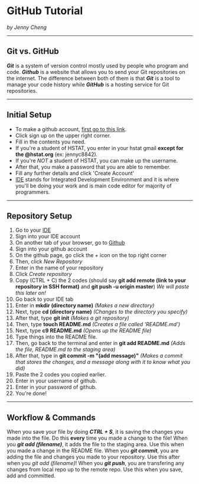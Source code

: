 # GitHub Tutorial

_by Jenny Cheng_

---
## Git vs. GitHub

**_Git_** is a system of version control mostly used by people who program and code.
**_Github_** is a website that allows you to send your Git repositories on the internet.
The difference between both of them is that **_Git_** is a tool to manage your code history while **_GitHub_** is a hosting service for Git repositories.


---
## Initial Setup
* To make a github account, [first go to this link](https://github.com/).
* Click sign up on the upper right corner.
* Fill in the contents you need.
* If you're a student of HSTAT, you enter in your hstat gmail **except for the @hstat.org** (ex: jennyc8842).
* If you're _NOT_ a student of HSTAT, you can make up the username.
* After that, you make a password that you are able to remember.
* Fill any further details and click 'Create Account'
* [IDE](ide.cs50.io) stands for Integrated Development Environment and it is where you'll be doing your work and is main code editor for majority of programmers.
---

## Repository Setup
1. Go to your [IDE](ide.cs50.io)
2. Sign into your IDE account
3. On another tab of your browser, go to [Github](https://github.com/)
4. Sign into your github account
5. On the github page, go click the *+* icon on the top right corner
6. Then, click _New Repository_
7. Enter in the name of your repository
8. Click _Create repository_
9. Copy (CTRL + C) the 2 codes (should say **git add remote (link to your repository in SSH format)** and **git push -u origin master**) _We will paste this later on!_
10. Go back to your IDE tab
11. Enter in **mkdir (directory name)** _(Makes  a new directory)_
12. Next, type **cd (directory name)** _(Changes to the directory you specify)_
13. After that, type **git init** _(Makes a git repository)_
14. Then, type **touch README.md** _(Creates a file called 'README.md')_
15. Next, type **c9 README.md** _(Opens up the README file)_
16. Type things into the README file.
17. Then, go back to the terminal and enter in **git add README.md** _(Adds the file, README.md to the staging area)_
18. After that, type in **git commit -m "(add message)"** _(Makes a commit that stores the changes, and a message along with it to know what you did)_
19. Paste the 2 codes you copied earlier.
20. Enter in your username of github.
21. Enter in your password of github.
22. You're done!

---
## Workflow & Commands
When you save your file by doing _**CTRL + S**_, it is saving the changes you made into the file. Do this **every** time you made a change to the file!
  When you _**git add (filename)**_, it adds the file to the staging area. Use this when you made a change in the README file.
    When you _**git commit**_, you are adding the file and changes you made to your repository. Use this after when you _git add (filename)_!
      When you **_git push_**, you are transfering any changes from local repo up to the remote repo. Use this when you save, add and committed.